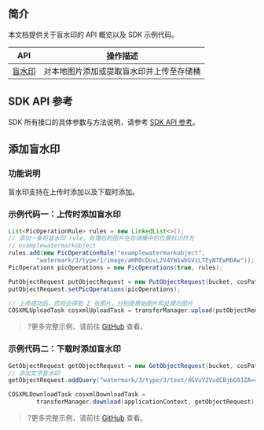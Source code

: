 ## 简介

本文档提供关于盲水印的 API 概览以及 SDK 示例代码。

| API                                                          | 操作描述                                 |
| ------------------------------------------------------------ | ---------------------------------------- |
| [盲水印](https://cloud.tencent.com/document/product/436/46782) | 对本地图片添加或提取盲水印并上传至存储桶 |

## SDK API 参考

SDK 所有接口的具体参数与方法说明，请参考 [SDK API 参考](https://cos-android-sdk-doc-1253960454.file.myqcloud.com/)。

## 添加盲水印

### 功能说明

盲水印支持在上传时添加以及下载时添加。

### 示例代码一：上传时添加盲水印

[//]: # (.cssg-snippet-put-object-with-watermark)
```java
List<PicOperationRule> rules = new LinkedList<>();
// 添加一条将盲水印 rule，处理后的图片在存储桶中的位置标识符为
// examplewatermarkobject
rules.add(new PicOperationRule("examplewatermarkobject",
        "watermark/3/type/1/image/aHR0cDovL2V4YW1wbGVzLTEyNTEwMDAw"));
PicOperations picOperations = new PicOperations(true, rules);

PutObjectRequest putObjectRequest = new PutObjectRequest(bucket, cosPath, srcPath);
putObjectRequest.setPicOperations(picOperations);

// 上传成功后，您将会得到 2 张图片，分别是原始图片和处理后图片
COSXMLUploadTask cosxmlUploadTask = transferManager.upload(putObjectRequest, uploadId);
```

>?更多完整示例，请前往 [GitHub](https://github.com/tencentyun/cos-snippets/tree/master/Android/app/src/androidTest/java/com/tencent/qcloud/cosxml/cssg/PictureOperation.java) 查看。

### 示例代码二：下载时添加盲水印

[//]: # (.cssg-snippet-download-object-with-watermark)
```java
GetObjectRequest getObjectRequest = new GetObjectRequest(bucket, cosPath, savePathDir, savedFileName);
// 添加文字盲水印
getObjectRequest.addQuery("watermark/3/type/3/text/dGVuY2VudCBjbG91ZA==", null);

COSXMLDownloadTask cosxmlDownloadTask =
        transferManager.download(applicationContext, getObjectRequest);
```

>?更多完整示例，请前往 [GitHub](https://github.com/tencentyun/cos-snippets/tree/master/Android/app/src/androidTest/java/com/tencent/qcloud/cosxml/cssg/PictureOperation.java) 查看。

